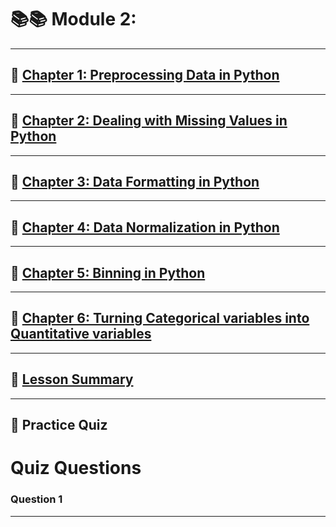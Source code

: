 # 📚📚 Module 2:

---

## 🌟 [Chapter 1: Preprocessing Data in Python](Chapter2.1.md)

---

## 🌟 [Chapter 2: Dealing with Missing Values in Python](Chapter2.2.md)

---

## 🌟 [Chapter 3: Data Formatting in Python](Chapter2.3.md)

---
  
## 🌟 [Chapter 4: Data Normalization in Python](Chapter2.4.md)

---

## 🌟 [Chapter 5: Binning in Python](Chapter2.5.md)

---

## 🌟 [Chapter 6: Turning Categorical variables into Quantitative variables](Chapter2.6.md)

---

## 🌟 [Lesson Summary](Chapter2.7.md)

---

## 🌟 Practice Quiz

# Quiz Questions

### **Question 1**

---